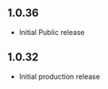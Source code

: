 <!-- https://developers.home-assistant.io/docs/add-ons/presentation#keeping-a-changelog -->

## 1.0.36

- Initial Public release

## 1.0.32

- Initial production release